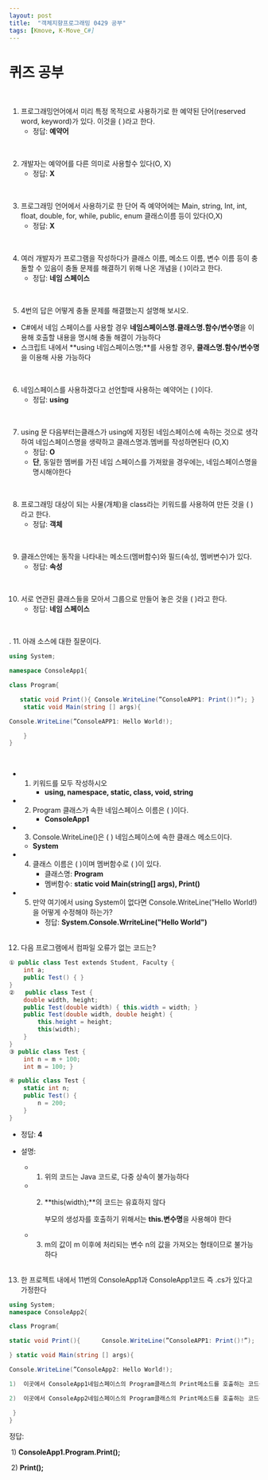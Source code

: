 ```yaml
---
layout: post
title:  "객체지향프로그래밍 0429 공부"
tags: [Kmove, K-Move_C#]
---
```


# 퀴즈 공부

<br>

1. 프로그래밍언어에서 미리 특정 목적으로 사용하기로 한 예약된 단어(reserved word, keyword)가 있다. 이것을 (  )라고 한다.
   - 정답: **예약어**

<br>

2. 개발자는 예약어를 다른 의미로 사용할수 있다(O, X)
   - 정답: **X**

<br>

3. 프로그래밍 언어에서 사용하기로 한 단어 즉 예약어에는 Main, string, Int, int, float, double, for, while, public, enum  클래스이름 등이 있다(O,X)
   - 정답: **X**

<br>

4. 여러 개발자가 프로그램을 작성하다가 클래스 이름, 메소드 이름, 변수 이름 등이 충돌할 수 있음이 충돌 문제를 해결하기 위해 나온 개념을 (   )이라고 한다.
   - 정답: **네임 스페이스**

<br>

5.  4번의 답은 어떻게 충돌 문제를 해결했는지 설명해 보시오.
   - C#에서 네임 스페이스를 사용할 경우 **네임스페이스명.클래스명.함수/변수명**을 이용해 호출할 내용을 명시해 충돌 해결이 가능하다
   - 스크립트 내에서 **using 네임스페이스명;**를 사용할 경우, **클래스명.함수/변수명**을 이용해 사용 가능하다

<br>

6. 네임스페이스를 사용하겠다고 선언할때 사용하는 예약어는 (  )이다.
   - 정답: **using**

<br>

7. using 문 다음부터는클래스가 using에 지정된 네임스페이스에 속하는 것으로 생각하여 네임스페이스명을 생략하고 클래스명과.멤버를 작성하면된다 (O,X)
   - 정답: **O**
   - **단**, 동일한 멤버를 가진 네임 스페이스를 가져왔을 경우에는, 네임스페이스명을 명시해야한다

<br>

8. 프로그래밍 대상이 되는 사물(개체)을 class라는 키워드를 사용하여 만든 것을 (   )라고 한다.
   - 정답: **객체**

<br>

9. 클래스안에는 동작을 나타내는 메소드(멤버함수)와 필드(속성, 멤버변수)가 있다.
   - 정답: **속성**

<br>

10. 서로 연관된 클래스들을 모아서 그룹으로 만들어 놓은 것을 (      )라고 한다.
    - 정답: **네임 스페이스**

<br>

. 11. 아래 소스에 대한 질문이다. 

~~~c#
using System;

namespace ConsoleApp1{

class Program{

   static void Print(){ Console.WriteLine(”ConsoleAPP1: Print()!”); }   
    static void Main(string [] args){

Console.WriteLine(”ConsoleAPP1: Hello World!);

	}
}
~~~

<br>

- 1. 키워드를 모두 작성하시오
     - **using, namespace, static, class, void, string**

- 2. Program 클래스가 속한 네임스페이스 이름은 (    )이다.
     - **ConsoleApp1**

- 3.  Console.WriteLine()은 (    ) 네임스페이스에 속한 클래스 메소드이다.
     - **System**

- 4. 클래스 이름은 (   )이며 멤버함수로 (   )이 있다.
     - 클래스명: **Program**
     - 멤버함수: **static void Main(string[] args), Print()**

- 5. 만약 여기에서 using System이 없다면 Console.WriteLine(”Hello World!)을 어떻게 수정해야 하는가?
     - 정답: **System.Console.WrriteLine("Hello World")**

  <br>

12. 다음 프로그램에서 컴파일 오류가 없는 코드는? 

~~~c#
① public class Test extends Student, Faculty {       
    int a;
    public Test() { }
}
②   public class Test {
    double width, height;
    public Test(double width) { this.width = width; }
    public Test(double width, double height) {
        this.height = height;
        this(width);
    }    
}
③ public class Test {
    int n = m + 100;
    int m = 100; } 

④ public class Test {
    static int n;
    public Test() {
        n = 200;
    } 
}
~~~

- 정답:  **4**

- 설명:

  - 1) 위의 코드는 Java 코드로, 다중 상속이 불가능하다

  - 2) **this(width);**의 코드는 유효하지 않다

       부모의 생성자를 호출하기 위해서는 **this.변수명**을 사용해야 한다

       

  - 3) m의 값이 m 이후에 처리되는 변수 n의 값을 가져오는 형태이므로 불가능하다

  <br>

13. 한 프로젝트 내에서 11번의 ConsoleApp1과 ConsoleApp1코드 즉 .cs가 있다고 가정한다

   ~~~c#
   using System;
   namespace ConsoleApp2{
   
   class Program{
   
   static void Print(){      Console.WriteLine(”ConsoleAPP1: Print()!”);
   
   } static void Main(string [] args){
   
   Console.WriteLine(”ConsoleApp2: Hello World!);
   
   1)  이곳에서 ConsoleApp1네임스페이스의 Program클래스의 Print메소드를 호출하는 코드를 삽입한다
   
   2)  이곳에서 ConsoleApp2네임스페이스의 Program클래스의 Print메소드를 호출하는 코드를 삽입한다
   
   	}
   }
   ~~~

정답:

​	1) **ConsoleApp1.Program.Print();**

​	2)  **Print();**
